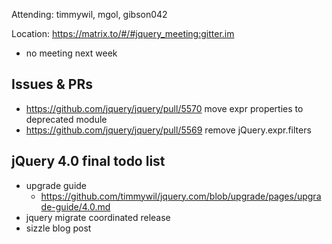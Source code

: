 Attending: timmywil, mgol, gibson042

Location: https://matrix.to/#/#jquery_meeting:gitter.im

* no meeting next week

## Issues & PRs
* https://github.com/jquery/jquery/pull/5570 move expr properties to deprecated module
* https://github.com/jquery/jquery/pull/5569 remove jQuery.expr.filters

## jQuery 4.0 final todo list
* upgrade guide
	- https://github.com/timmywil/jquery.com/blob/upgrade/pages/upgrade-guide/4.0.md
* jquery migrate coordinated release
* sizzle blog post
